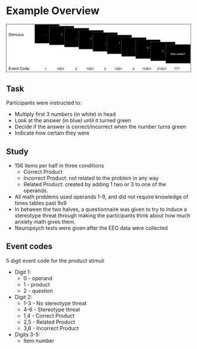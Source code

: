 # Example Overview

![Stimuli](MathStim.png)

## Task

Participants were instructed to:

* Multiply first 3 numbers (in white) in head
* Look at the answer (in blue) until it turned green
* Decide if the answer is correct/incorrect when the number turns green
* Indicate how certain they were

## Study
* 156 items per half in three conditions
  * Correct Product
  * Incorrect Product: not related to the problem in any way
  * Related Product: created by adding 1 two or 3 to one of the operands.
* All math problems used operands 1-9, and did not require knowledge of times tables past 9x9
* In between the two halves, a questionnaire was given to try to induce a stereotype threat through making the participants think about how much anxiety math gives them.
* Neuropsych tests were given after the EEG data were collected

## Event codes

5 digit event code for the product stimuli

* Digit 1:
  * 0 - operand
  * 1 - product
  * 2 - question
* Digit 2:
  * 1-3 - No stereotype threat
  * 4-6 - Stereotype threat
  * 1,4 - Correct Product
  * 2,5 - Related Product
  * 3,6 - Incorrect Product
* Digits 3-5:
  * Item number
